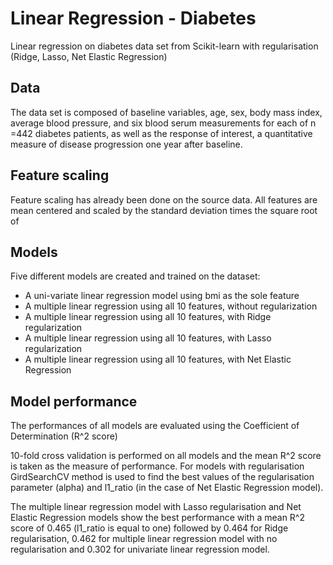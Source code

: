 # Linear Regression - Diabetes 

Linear regression on diabetes data set from Scikit-learn with regularisation (Ridge, Lasso, Net Elastic Regression)

## Data

The data set is composed of baseline variables, age, sex, body mass index, average blood
pressure, and six blood serum measurements for each of n =442 diabetes patients, 
as well as the response of interest, a quantitative measure of disease progression one year after baseline.

## Feature scaling

Feature scaling has already been done on the source data. All features are mean centered and scaled by the standard 
deviation times the square root of

## Models

 Five different models are created and trained on the dataset:
 
- A uni-variate linear regression model using bmi as the sole feature 
- A multiple linear regression using all 10 features, without regularization
- A multiple linear regression using all 10 features, with Ridge regularization
- A multiple linear regression using all 10 features, with Lasso regularization
- A multiple linear regression using all 10 features, with Net Elastic Regression

## Model performance

The performances of all models are evaluated using the Coefficient of Determination (R^2 score)

10-fold cross validation is performed on all models and the mean R^2 score is taken as the
measure of performance. For models with regularisation GirdSearchCV method is used 
to find the best values of the regularisation parameter (alpha) and l1_ratio (in the case of Net 
Elastic Regression model). 

The multiple linear regression model with Lasso regularisation and Net Elastic Regression models show the best performance 
with a mean R^2 score of 0.465 (l1_ratio is equal to one) followed by 0.464 for Ridge regularisation, 0.462 for multiple 
linear regression model with no regularisation and 0.302 for univariate linear regression model. 